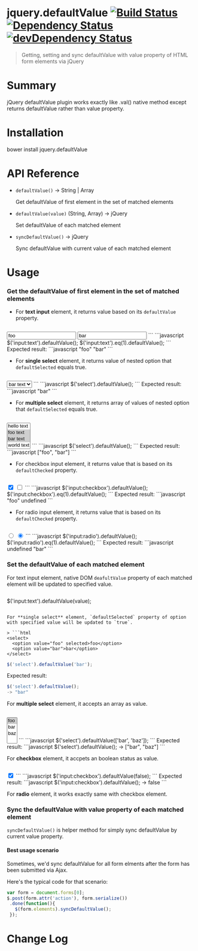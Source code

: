 jquery.defaultValue [![Build Status](https://travis-ci.org/cloudchen/jquery.defaultValue.png?branch=master)](https://travis-ci.org/cloudchen/jquery.defaultValue) [![Dependency Status](https://david-dm.org/cloudchen/jquery.defaultValue.png)](https://david-dm.org/cloudchen/jquery.defaultValue) [![devDependency Status](https://david-dm.org/cloudchen/jquery.defaultValue/dev-status.png)](https://david-dm.org/cloudchen/jquery.defaultValue#info=devDependencies)
===================

> Getting, setting and sync defaultValue with value property of HTML form elements via jQuery

Summary
===================
jQuery defaultValue plugin works exactly like .val() native method except returns defaultValue rather than value property.

Installation
===================
bower install jquery.defaultValue

API Reference
===================
* `defaultValue()` -> String | Array

    Get defaultValue of first element in the set of matched elements

* `defaultValue(value)` (String, Array) -> jQuery

    Set defaultValue of each matched element

* `syncDefaultValue()` -> jQuery

    Sync defaultValue with current value of each matched element


Usage
===================

### Get the defaultValue of **first element** in the set of matched elements

- For **text input** element, it returns value based on its `defaultValue` property.

> ```html
<input type="text" value="foo">
<input type="text" value="bar">
```
```javascript
$('input:text').defaultValue();
$('input:text').eq(1).defaultValue();
```
Expected result:
```javascript
"foo"
"bar"
```

- For **single select** element, it returns value of nested option that `defaultSelected` equals true.

> ```html
<select>
  <option value="foo">foo text</option>
  <option value="bar" selected>bar text</option>
</select>
```
```javascript
$('select').defaultValue();
```
Expected result:
```javascript
"bar"
```

- For **multiple select** element, it returns array of values of nested option that `defaultSelected` equals true.

> ```html
<select multiple>
  <option value="hello">hello text</option>
  <option value="foo" selected>foo text</option>
  <option value="bar" selected>bar text</option>
  <option value="world">world text</option>
</select>
```
```javascript
$('select').defaultValue();
```
Expected result:
```javascript
["foo", "bar"]
```

-  For checkbox input element, it returns value that is based on its `defaultChecked` property.

> ```html
<input type="checkbox" value="foo" checked>
<input type="checkbox" value="bar">
```
```javascript
$('input:checkbox').defaultValue();
$('input:checkbox').eq(1).defaultValue();
```
Expected result:
```javascript
"foo"
undefined
```

-  For radio input element, it returns value that is based on its `defaultChecked` property.

> ```html
<input type="radio" value="foo">
<input type="radio" value="bar" checked>
```
```javascript
$('input:radio').defaultValue();
$('input:radio').eq(1).defaultValue();
```
Expected result:
```javascript
undefined
"bar"
```

### Set the defaultValue of each matched element

For text input element, native DOM `deafultValue` property of each matched element will be updated to specified value.

> ```javascript
$('input:text').defaultValue(value);
```

For **single select** element, `defaultSelected` property of option with specified value will be updated to `true`.

> ```html
<select>
  <option value="foo" selected>foo</option>
  <option value="bar">bar</option>
</select>
```
```javascript
$('select').defaultValue('bar');
```
Expected result:
```javascript
$('select').defaultValue();
-> "bar"
```

For **multiple select** element, it accepts an array as value.

> ```html
<select multiple>
  <option value="foo" selected>foo</option>
  <option value="bar">bar</option>
  <option value="baz">baz</option>
</select>
```
```javascript
$('select').defaultValue(['bar', 'baz']);
```
Expected result:
```javascript
$('select').defaultValue();
-> ["bar", "baz"]
```

For **checkbox** element, it accpets an boolean status as value.

> ```html
<input type="checkbox" checked>
```
```javascript
$('input:checkbox').defaultValue(false);
```
Expected result:
```javascript
$('input:checkbox').defaultValue();
-> false
```

For **radio** element, it works exactly same with checkbox element.

### Sync the defaultValue with value property of each matched element

`syncDefaultValue()` is helper method for simply sync defaultValue by current value property.

#### Best usage scenario
Sometimes, we'd sync defaultValue for all form elments after the form has been submitted via Ajax.

Here's the typical code for that scenario:
```javascript
var form = document.forms[0];
$.post(form.attr('action'), form.serialize())
 .done(function(){
   $(form.elements).syncDefaultValue();
 });
```

Change Log
===================
